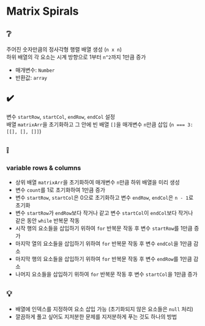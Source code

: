# Matrix Spirals

## ❔
주어진 숫자만큼의 정사각형 행렬 배열 생성 (`n x n`)  
하위 배열의 각 요소는 시계 방향으로 1부터 `n^2`까지 1만큼 증가  
- 매개변수: `Number`
- 반환값: `array`

## ✔️
변수 `startRow`, `startCol`, `endRow`, `endCol` 설정  
배열 `matrixArr`을 초기화하고 그 안에 빈 배열 `[]`을 매개변수 `n`만큼 삽입 (`n === 3: [[], [], []]`)

## ❕
### variable rows & columns
- 상위 배열 `matrixArr`을 초기화하여 매개변수 `n`만큼 하위 배열을 미리 생성
- 변수 `count`를 1로 초기화하여 1만큼 증가
- 변수 `startRow`, `startCol`은 0으로 초기화하고 변수 `endRow`, `endCol`은 `n - 1`로 초기화
- 변수 `startRow`가 `endRow`보다 작거나 같고 변수 `startCol`이 `endCol`보다 작거나 같은 동안 `while` 반복문 작동
- 시작 행의 요소들을 삽입하기 위하여 `for` 반복문 작동 후 변수 `startRow`를 1만큼 증가
- 마지막 열의 요소들을 삽입하기 위하여 `for` 반복문 작동 후 변수 `endCol`을 1만큼 감소
- 마지막 행의 요소들을 삽입하기 위하여 `for` 반복문 작동 후 변수 `endRow`를 1만큼 감소
- 나머지 요소들을 삽입하기 위하여 `for` 반복문 작동 후 변수 `startCol`을 1만큼 증가

## 💡
- 배열에 인덱스를 지정하여 요소 삽입 가능 (초기화되지 않은 요소들은 `null` 처리)
- 깔끔하게 풀고 싶어도 지저분한 문제를 지저분하게 푸는 것도 하나의 방법
